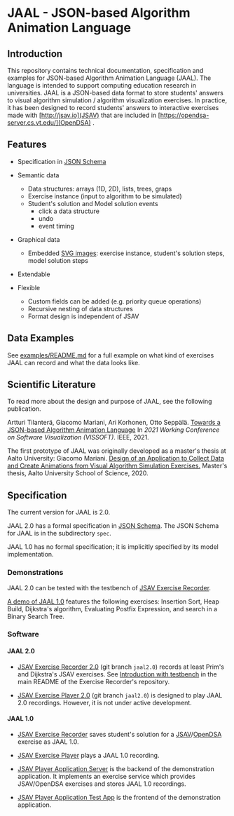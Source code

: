 # JAAL - JSON-based Algorithm Animation Language

## Introduction

This repository contains technical documentation, specification and examples
for JSON-based Algorithm Animation Language (JAAL). The language is intended
to support computing education research in universities. JAAL is a JSON-based
data format to store students' answers to visual algorithm simulation /
algorithm visualization exercises. In practice, it has been designed to
record students' answers to interactive exercises made with
[http://jsav.io](JSAV) that are included in
[https://opendsa-server.cs.vt.edu/](OpenDSA) .

## Features

- Specification in [JSON Schema](https://json-schema.org/)
- Semantic data
  - Data structures: arrays (1D, 2D), lists, trees, graps
  - Exercise instance (input to algorithm to be simulated)
  - Student's solution and Model solution events
    - click a data structure
    - undo    
    - event timing
- Graphical data
  - Embedded [SVG images](https://developer.mozilla.org/en-US/docs/Web/SVG):
    exercise instance, student's solution steps, model solution steps
- Extendable
    
- Flexible
  - Custom fields can be added (e.g. priority queue operations)
  - Recursive nesting of data structures
  - Format design is independent of JSAV

## Data Examples

See [examples/README.md](examples/README.md) for a full example on what kind of
exercises JAAL can record and what the data looks like.


## Scientific Literature

To read more about the design and purpose of JAAL, see the following
publication.

Artturi Tilanterä, Giacomo Mariani, Ari Korhonen, Otto Seppälä. [Towards a JSON-based Algorithm Animation Language](https://doi.org/10.1109/VISSOFT52517.2021.00026) In *2021 Working Conference on Software Visualization (VISSOFT)*. IEEE, 2021.

The first prototype of JAAL was originally developed as a master's thesis at
Aalto University: Giacomo Mariani. [Design of an Application to Collect Data and Create Animations
from Visual Algorithm Simulation Exercises.](http://urn.fi/URN:NBN:fi:aalto-202005313418) Master's thesis, Aalto University School of Science, 2020.

## Specification

The current version for JAAL is 2.0.

JAAL 2.0 has a formal specification in [JSON Schema](https://json-schema.org/).
The JSON Schema for JAAL is in the subdirectory `spec`.

JAAL 1.0 has no formal specification; it is implicitly specified by its
model implementation.

### Demonstrations

JAAL 2.0 can be tested with the testbench of
[JSAV Exercise Recorder](https://github.com/Aalto-LeTech/jsav-exercise-recorder/blob/jaal2.0/README.md#introduction-with-testbench).

[A demo of JAAL 1.0](https://jsav-player-test-app.web.app) features the
following exercises: Insertion Sort, Heap Build, Dijkstra's algorithm,
Evaluating Postfix Expression, and search in a Binary Search Tree.

### Software

#### JAAL 2.0

* [JSAV Exercise
  Recorder 2.0](https://github.com/Aalto-LeTech/jsav-exercise-recorder/tree/jaal2.0)
  (git branch `jaal2.0`) records at least Prim's and Dijkstra's JSAV exercises.
  See [Introduction with testbench](https://github.com/Aalto-LeTech/jsav-exercise-recorder/blob/jaal2.0/README.md#introduction-with-testbench) in the main README of the Exercise Recorder's repository.

* [JSAV Exercise Player
  2.0](https://github.com/Aalto-LeTech/jsav-exercise-player/tree/jaal2.0) (git
  branch `jaal2.0`) is designed to play JAAL 2.0 recordings. However, it is not
  under active development.

#### JAAL 1.0

* [JSAV Exercise Recorder](https://github.com/MarianiGiacomo/jsav-exercise-recorder/)
saves student's solution for a [JSAV](http://jsav.io)/[OpenDSA](https://opendsa-server.cs.vt.edu/) exercise as JAAL 1.0.

* [JSAV Exercise Player](https://github.com/MarianiGiacomo/jsav-exercise-player/)
plays a JAAL 1.0 recording.

* [JSAV Player Application Server](https://github.com/MarianiGiacomo/jsav-player-application-test-server) is the backend of the demonstration application. It implements an
exercise service which provides JSAV/OpenDSA exercises and stores JAAL 1.0
recordings.

* [JSAV Player Application Test App](https://github.com/MarianiGiacomo/jsav-player-application-test-app) is the frontend of the demonstration application.
